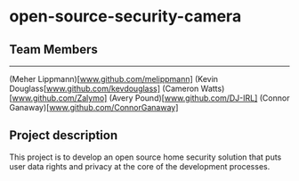 # open-source-security-camera

## Team Members
---
(Meher Lippmann)[www.github.com/melippmann]
(Kevin Douglass[www.github.com/kevdouglass] 
(Cameron Watts)[www.github.com/Zalymo]
(Avery Pound)[www.github.com/DJ-IRL]
(Connor Ganaway)[www.github.com/ConnorGanaway]

## Project description
This project is to develop an open source home security solution that puts user data rights and privacy at the core of the development processes.